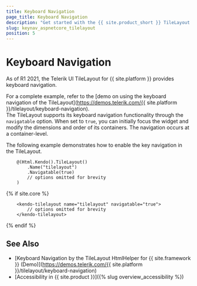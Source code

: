```yaml
---
title: Keyboard Navigation
page_title: Keyboard Navigation
description: "Get started with the {{ site.product_short }} TileLayout by Telerik UI and learn about the accessibility support it provides through its keyboard navigation functionality."
slug: keynav_aspnetcore_tilelayout
position: 5
---
```


# Keyboard Navigation

As of R1 2021, the Telerik UI TileLayout for {{ site.platform }} provides keyboard navigation.

For a complete example, refer to the [demo on using the keyboard navigation of the TileLayout](https://demos.telerik.com/{{ site.platform }}/tilelayout/keyboard-navigation).  
The TileLayout supports its keyboard navigation functionality through the `navigatable` option. When set to `true`, you can initially focus the widget and modify the dimensions and order of its containers. The navigation occurs at a container-level.

The following example demonstrates how to enable the key navigation in the TileLayout.

```HtmlHelper
    @(Html.Kendo().TileLayout()
        .Name("tilelayout")
        .Navigatable(true)
        // options omitted for brevity
    )
```
{% if site.core %}
```TagHelper
    <kendo-tilelayout name="tilelayout" navigatable="true">
        // options omitted for brevity
    </kendo-tilelayout>
```
{% endif %}

## See Also

* [Keyboard Navigation by the TileLayout HtmlHelper for {{ site.framework }} (Demo)](https://demos.telerik.com/{{ site.platform }}/tilelayout/keyboard-navigation)
* [Accessibility in {{ site.product }}]({% slug overview_accessibility %})

